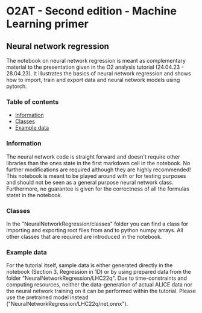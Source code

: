 # O2AT - Second edition - Machine Learning primer

## Neural network regression

The notebook on neural network regression is meant as complementary material to the presentation given in the O2 analysis tutorial (24.04.23 - 28.04.23). It illustrates the basics of neural network regression and shows how to import, train and export data and neural network models using pytorch.

### Table of contents

* [Information](#information)
* [Classes](#classes)
* [Example data](#example-data)

### Information

The neural network code is straight forward and doesn't require other libraries than the ones state in the first markdown cell in the notebook. No further modifications are required although they are highly recommended! This notebook is meant to be played around with or for testing purposes and should not be seen as a general purpose neural network class. Furthermore, no guarantee is given for the correctness of all the formulas statet in the notebook.

### Classes

In the "NeuralNetworkRegression/classes" folder you can find a class for importing and exporting root files from and to python numpy arrays. All other classes that are required are introduced in the notebook.

### Example data

For the tutorial itself, sample data is either generated directly in the notebook (Section 3, Regression in 1D) or by using prepared data from the folder "NeuralNetworkRegression/LHC22q". Due to time-constraints and computing resources, neither the data-generation of actual ALICE data nor the neural network training on it can be performed within the tutorial. Please use the pretrained model instead ("NeuralNetworkRegression/LHC22q/net.onnx").
